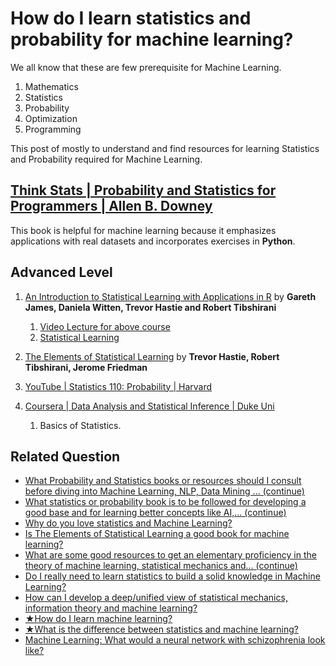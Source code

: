 # How do I learn statistics and probability for machine learning? #

We all know that these are few prerequisite for Machine Learning.

1. Mathematics
2. Statistics
3. Probability
4. Optimization
5. Programming

This post of mostly to understand and find resources for learning Statistics and Probability required for Machine Learning.

## [Think Stats | Probability and Statistics for Programmers | Allen B. Downey ](http://greenteapress.com/thinkstats2/index.html) ##

This book is helpful for machine learning because it emphasizes applications with real datasets and incorporates exercises in **Python**.


## Advanced Level ##

1. [An Introduction to Statistical Learning with Applications in R](http://www-bcf.usc.edu/~gareth/ISL/) by  **Gareth James, Daniela Witten, Trevor Hastie and Robert Tibshirani**

    1. [Video Lecture for above course ](http://www.dataschool.io/15-hours-of-expert-machine-learning-videos/)
    2. [Statistical Learning ](https://lagunita.stanford.edu/courses/HumanitiesandScience/StatLearning/Winter2015/about)

2. [The Elements of Statistical Learning](http://statweb.stanford.edu/~tibs/ElemStatLearn/) by **Trevor Hastie, Robert Tibshirani, Jerome Friedman**

3. [YouTube | Statistics 110: Probability | Harvard ](https://www.youtube.com/playlist?list=PL2SOU6wwxB0uwwH80KTQ6ht66KWxbzTIo)
4. [Coursera | Data Analysis and Statistical Inference | Duke Uni](https://www.coursera.org/course/statistics)
    1. Basics of Statistics.


## Related Question ##

* [What Probability and Statistics books or resources should I consult before diving into Machine Learning, NLP, Data Mining ... (continue)
](http://www.quora.com/What-Probability-and-Statistics-books-or-resources-sho…rning-NLP-Data-Mining-etc-I-am-a-complete-beginneranswers/Machine-Learning)   
* [What statistics or probability book is to be followed for developing a good base and for learning better concepts like AI,... (continue)
](http://www.quora.com/What-statistics-or-probability-book-is-to-be-followed-…ncepts-like-AI-machine-learning-or-neural-networksanswers/Machine-Learning)   
* [Why do you love statistics and Machine Learning?
](http://www.quora.com/Why-do-you-love-statistics-and-Machine-Learninganswers/Machine-Learning)   
* [Is The Elements of Statistical Learning a good book for machine learning?
](http://www.quora.com/Is-The-Elements-of-Statistical-Learning-a-good-book-for-machine-learninganswers/Machine-Learning)   
* [What are some good resources to get an elementary proficiency in the theory of machine learning, statistical mechanics and... (continue)
](http://www.quora.com/What-are-some-good-resources-to-get-an-elementary-prof…cs-and-statistics-probability-theory-in-5-6-monthsanswers/Machine-Learning)   
* [Do I really need to learn statistics to build a solid knowledge in Machine Learning?
](http://www.quora.com/Do-I-really-need-to-learn-statistics-to-build-a-solid-knowledge-in-Machine-Learninganswers/Machine-Learning)   
* [How can I develop a deep/unified view of statistical mechanics, information theory and machine learning?
](http://www.quora.com/How-can-I-develop-a-deep-unified-view-of-statistical-mechanics-information-theory-and-machine-learninganswers/Machine-Learning)   
* [★How do I learn machine learning?
](http://www.quora.com/How-do-I-learn-machine-learning-1answers/Machine-Learning)   
* [★What is the difference between statistics and machine learning?
](http://www.quora.com/What-is-the-difference-between-statistics-and-machine-learninganswers/Machine-Learning)   
* [Machine Learning: What would a neural network with schizophrenia look like?
](http://www.quora.com/Machine-Learning/What-would-a-neural-network-with-schizophrenia-look-likeanswers/Machine-Learning)

